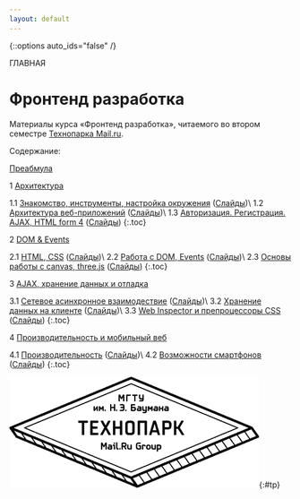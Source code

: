 ```yaml
---
layout: default
---
```


{::options auto_ids="false" /}

ГЛАВНАЯ

# Фронтенд разработка

Материалы курса «Фронтенд разработка», читаемого во втором семестре [Технопарка Mail.ru](https://tech-mail.ru/).

Содержание:

[Преабмула](/0/)

1 [Архитектура](/1/)

1.1 [Знакомство, инструменты, настройка окружения](/1/#1.1) ([Слайды](/p/1/#1))\\
1.2 [Архитектура веб-приложений](/1/#1.2) ([Слайды](/p/1/#47))\\
1.3 [Авторизация. Регистрация. AJAX, HTML form 4](/1/#1.3) ([Слайды](/p/1/#102))
{:.toc}

2 [DOM & Events](/2/)

2.1 [HTML, CSS](/2/#2.1) ([Слайды](/p/2/#1))\\
2.2 [Работа с DOM, Events](/2/#2.2) ([Слайды](/p/2/#40))\\
2.3 [Основы работы с canvas, three.js](/2/#2.3) ([Слайды](/p/2/#80))
{:.toc}

3 [AJAX, хранение данных и отладка](/3/)

3.1 [Сетевое асинхронное взаимодествие](/3/#3.1) ([Слайды](/p/3/#1))\\
3.2 [Хранение данных на клиенте](/3/#3.2) ([Слайды](/p/3/#48))\\
3.3 [Web Inspector и препроцессоры CSS](/3/#3.3) ([Слайды](/p/3/#74))
{:.toc}

4 [Производительность и мобильный веб](/4/)

4.1 [Производительность](/4/#4.1) ([Слайды](/p/4/#1))\\
4.2 [Возможности смартфонов](/4/#4.2) ([Слайды](/p/4/#68))
{:.toc}

![Технопарк Mail.ru](/pics/tp.png){:#tp}

